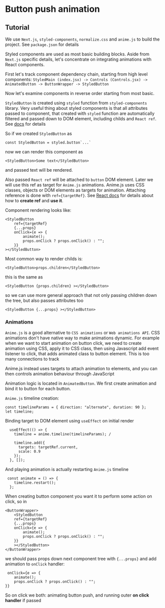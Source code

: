 # Button push animation

## Tutorial

We use `Next.js`, `styled-components`, `normalize.css` and `anime.js` to build the project. See `package.json` for details

Styled components are used as most basic building blocks. Aside from `Next.js` specific details, let's concentrate on integrating animations with React components.

First let's track component dependency chain, starting from high level components: `StyledMain (index.jsx) -> Controls (Controls.jsx) -> AnimatedButton -> ButtonWrapper -> StyledButton`

Now let's examine components in reverse order starting from most basic.

`StyledButton` is created using `styled` function from `styled-components` library. Very useful thing about styled components is that all attributes passed to component, that created with `styled` function are automatically filtered and passed down to DOM element, including childs and `React ref`. See [docs](https://styled-components.com/docs) for details

So if we created `StyledButton` as

```
const StyledButton = styled.button`...`
```

now we can render this component as

```
<StyledButton>Some text</StyledButton>
```

and passed text will be rendered.

Also passed `React ref` will be attached to `button` DOM element. Later we will use this ref as target for `Anime.js` animations. Anime.js uses CSS classes, objects or DOM elements as targets for animation. Attaching reference is done with `ref={targetRef}`. See [React docs](https://reactjs.org/docs/refs-and-the-dom.html) for details about how to **create ref** and **use it**.

Component rendering looks like:

```
<StyledButton
    ref={targetRef}
    {...props}
    onClick={e => {
        animate();
        props.onClick ? props.onClick() : "";
    }}
></StyledButton>
```



Most common way to render childs is:

```
<StyledButton>props.children</StyledButton>
```

this is the same as 
```
<StyledButton {props.children} ></StyledButton>
```

so we can use more general approach that not only passing children down the tree, but also passes attributes too
```
<StyledButton {...props} ></StyledButton>
```


### Animations

`Anime.js` is a good alternative to `CSS animations` or `Web animations API`. CSS animations don't have native way to make animations dynamic. For example when we want to start animation on button click, we need to create animation using CSS, apply it to CSS class, then using Javascript add event listener to click, that adds animated class to button element. This is too many connections to track

Anime.js instead uses targets to attach animation to elements, and you can then controls animation behaviour through JavaScript

Animation logic is located in `AnimatedButton`. We first create animation and bind it to button for each button.

`Anime.js` timeline creation:

```
const timelineParams = { direction: "alternate", duration: 90 };
let timeline;
```

Binding target to DOM element using `useEffect` on initial render

```
  useEffect(() => {
    timeline = anime.timeline(timelineParams); /

    timeline.add({
      targets: targetRef.current,
      scale: 0.9
    });
  }, []);
```

And playing animation is actually restarting `Anime.js` timeline

```
 const animate = () => {
    timeline.restart();
  };
```

When creating button component you want it to perform some action on click, so in

```
<ButtonWrapper>
    <StyledButton
    ref={targetRef}
    {...props}
    onClick={e => {
        animate();
        props.onClick ? props.onClick() : "";
    }}
    ></StyledButton>
</ButtonWrapper>
```

we should pass props down next component tree with `{...props}` and add animation to `onClick` handler:

```
 onClick={e => {
    animate();
    props.onClick ? props.onClick() : "";
}}
```

So on click we both: animating button push, and running outer **on click handler** if passed
